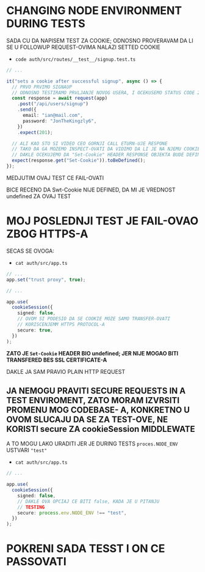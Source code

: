# CHANGING NODE ENVIRONMENT DURING TESTS

SADA CU DA NAPISEM TEST ZA COOKIE; ODNOSNO PROVERAVAM DA LI SE U FOLLOWUP REQUEST-OVIMA NALAZI SETTED COOKIE

- `code auth/src/routes/__test__/signup.test.ts`

```ts
// ...

it("sets a cookie after successful signup", async () => {
  // PRVO PRVIMO SIGNAUP
  // ODNOSNO TESTIRAMO PRVLJANJE NOVOG USERA, I OCEKUSEMO STATUS CODE 201
  const response = await request(app)
    .post("/api/users/signup")
    .send({
      email: "ian@mail.com",
      password: "JonTheKingzly6",
    })
    .expect(201);

  // ALI KAO STO SI VIDEO CEO GORNJI CALL ETURN-UJE RESPONE
  // TAKO DA GA MOZEMO INSPECT-OVATI DA VIDIMO DA LI JE NA NJEMU COOKIE
  // DAKLE OCEKUJEMO DA "Set-Cookie" HEADER RESPONSE OBJEKTA BUDE DEFINED
  expect(response.get("Set-Cookie")).toBeDefined();
});

```

MEDJUTIM OVAJ TEST CE FAIL-OVATI

BICE RECENO DA Swt-Cookie NIJE DEFINED, DA MI JE VREDNOST undefined ZA OVAJ TEST

# MOJ POSLEDNJI TEST JE FAIL-OVAO ZBOG HTTPS-A

SECAS SE OVOGA:

- `cat auth/src/app.ts`

```ts
// ...
app.set("trust proxy", true);

// ...

app.use(
  cookieSession({
    signed: false,
    // OVOM SI PODESIO DA SE COOKIE MOZE SAMO TRANSFER-OVATI
    // KORISCENJEMM HTTPS PROTOCOL-A
    secure: true,
  })
);
```

**ZATO JE `Set-Cookie` HEADER BIO undefined; JER NIJE MOGAO BITI TRANSFERED BES SSL CERTIFICATE-A**

DAKLE JA SAM PRAVIO PLAIN HTTP REQUEST

## JA NEMOGU PRAVITI SECURE REQUESTS IN A TEST ENVIROMENT, ZATO MORAM IZVRSITI PROMENU MOG CODEBASE- A, KONKRETNO U OVOM SLUCAJU DA SE ZA TEST-OVE, NE KORISTI secure ZA cookieSession MIDDLEWATE

A TO MOGU LAKO URADITI JER JE DURING TESTS `proces.NODE_ENV` USTVARI `"test"`

- `cat auth/src/app.ts`

```ts
// ...

app.use(
  cookieSession({
    signed: false,
    // DAKLE OVA OPCIAJ CE BITI false, KADA JE U PITANJU
    // TESTING
    secure: process.env.NODE_ENV !== "test",
  })
);

```

# POKRENI SADA TESST I ON CE PASSOVATI

